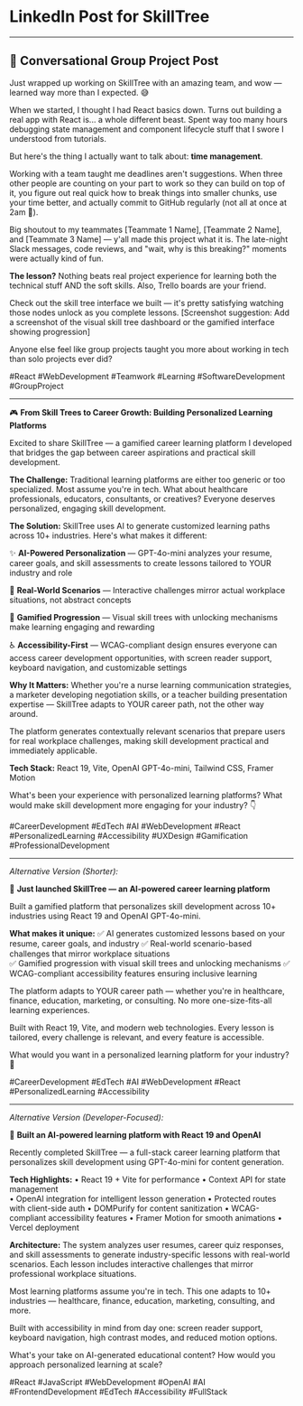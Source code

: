 # LinkedIn Post for SkillTree

---

## 🎯 **Conversational Group Project Post**

Just wrapped up working on SkillTree with an amazing team, and wow — learned way more than I expected. 😅

When we started, I thought I had React basics down. Turns out building a real app with React is... a whole different beast. Spent way too many hours debugging state management and component lifecycle stuff that I swore I understood from tutorials.

But here's the thing I actually want to talk about: **time management**.

Working with a team taught me deadlines aren't suggestions. When three other people are counting on your part to work so they can build on top of it, you figure out real quick how to break things into smaller chunks, use your time better, and actually commit to GitHub regularly (not all at once at 2am 😬).

Big shoutout to my teammates [Teammate 1 Name], [Teammate 2 Name], and [Teammate 3 Name] — y'all made this project what it is. The late-night Slack messages, code reviews, and "wait, why is this breaking?" moments were actually kind of fun.

**The lesson?** Nothing beats real project experience for learning both the technical stuff AND the soft skills. Also, Trello boards are your friend.

Check out the skill tree interface we built — it's pretty satisfying watching those nodes unlock as you complete lessons. [Screenshot suggestion: Add a screenshot of the visual skill tree dashboard or the gamified interface showing progression]

Anyone else feel like group projects taught you more about working in tech than solo projects ever did?

#React #WebDevelopment #Teamwork #Learning #SoftwareDevelopment #GroupProject

---


🎮 **From Skill Trees to Career Growth: Building Personalized Learning Platforms**

Excited to share SkillTree — a gamified career learning platform I developed that bridges the gap between career aspirations and practical skill development.

**The Challenge:**
Traditional learning platforms are either too generic or too specialized. Most assume you're in tech. What about healthcare professionals, educators, consultants, or creatives? Everyone deserves personalized, engaging skill development.

**The Solution:**
SkillTree uses AI to generate customized learning paths across 10+ industries. Here's what makes it different:

✨ **AI-Powered Personalization** — GPT-4o-mini analyzes your resume, career goals, and skill assessments to create lessons tailored to YOUR industry and role

🎯 **Real-World Scenarios** — Interactive challenges mirror actual workplace situations, not abstract concepts

🌳 **Gamified Progression** — Visual skill trees with unlocking mechanisms make learning engaging and rewarding

♿ **Accessibility-First** — WCAG-compliant design ensures everyone can access career development opportunities, with screen reader support, keyboard navigation, and customizable settings

**Why It Matters:**
Whether you're a nurse learning communication strategies, a marketer developing negotiation skills, or a teacher building presentation expertise — SkillTree adapts to YOUR career path, not the other way around.

The platform generates contextually relevant scenarios that prepare users for real workplace challenges, making skill development practical and immediately applicable.

**Tech Stack:** React 19, Vite, OpenAI GPT-4o-mini, Tailwind CSS, Framer Motion

What's been your experience with personalized learning platforms? What would make skill development more engaging for your industry? 👇

#CareerDevelopment #EdTech #AI #WebDevelopment #React #PersonalizedLearning #Accessibility #UXDesign #Gamification #ProfessionalDevelopment

---

*Alternative Version (Shorter):*

🚀 **Just launched SkillTree — an AI-powered career learning platform**

Built a gamified platform that personalizes skill development across 10+ industries using React 19 and OpenAI GPT-4o-mini.

**What makes it unique:**
✅ AI generates customized lessons based on your resume, career goals, and industry
✅ Real-world scenario-based challenges that mirror workplace situations  
✅ Gamified progression with visual skill trees and unlocking mechanisms
✅ WCAG-compliant accessibility features ensuring inclusive learning

The platform adapts to YOUR career path — whether you're in healthcare, finance, education, marketing, or consulting. No more one-size-fits-all learning experiences.

Built with React 19, Vite, and modern web technologies. Every lesson is tailored, every challenge is relevant, and every feature is accessible.

What would you want in a personalized learning platform for your industry? 💭

#CareerDevelopment #EdTech #AI #WebDevelopment #React #PersonalizedLearning #Accessibility

---

*Alternative Version (Developer-Focused):*

🔧 **Built an AI-powered learning platform with React 19 and OpenAI**

Recently completed SkillTree — a full-stack career learning platform that personalizes skill development using GPT-4o-mini for content generation.

**Tech Highlights:**
• React 19 + Vite for performance
• Context API for state management  
• OpenAI integration for intelligent lesson generation
• Protected routes with client-side auth
• DOMPurify for content sanitization
• WCAG-compliant accessibility features
• Framer Motion for smooth animations
• Vercel deployment

**Architecture:**
The system analyzes user resumes, career quiz responses, and skill assessments to generate industry-specific lessons with real-world scenarios. Each lesson includes interactive challenges that mirror professional workplace situations.

Most learning platforms assume you're in tech. This one adapts to 10+ industries — healthcare, finance, education, marketing, consulting, and more.

Built with accessibility in mind from day one: screen reader support, keyboard navigation, high contrast modes, and reduced motion options.

What's your take on AI-generated educational content? How would you approach personalized learning at scale?

#React #JavaScript #WebDevelopment #OpenAI #AI #FrontendDevelopment #EdTech #Accessibility #FullStack

